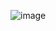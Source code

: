 ![image](https://github.com/heesoo-park/ForCodeKata/assets/80674868/36d73580-86e9-41ea-9aff-19b98aa5c3e7)
